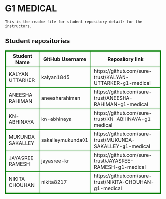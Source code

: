 # G1 MEDICAL
    This is the readme file for student repository details for the instructors.
## Student repositories 
<table style="border : 2px solid green; width:100%;">
<tr >
<th style="border : 2px solid green;">Student Name</th>
<th style="border : 2px solid green;">GitHub Username</th>
<th style="border : 2px solid green;">Repository link</th>
</tr>
<tr style="border : 2px solid green;">
<td style="border : 2px solid green;">KALYAN UTTARKER</td> 

<td style="border : 2px solid green;">kalyan1845</td> 

<td style="border : 2px solid green;">https://github.com/sure-trust/KALYAN-UTTARKER-g1-medical</td> 
</tr>

<tr style="border : 2px solid green;">
<td style="border : 2px solid green;">ANEESHA RAHIMAN</td> 

<td style="border : 2px solid green;">aneesharahiman</td> 

<td style="border : 2px solid green;">https://github.com/sure-trust/ANEESHA-RAHIMAN-g1-medical</td> 
</tr>

<tr style="border : 2px solid green;">
<td style="border : 2px solid green;">KN-ABHINAYA</td> 

<td style="border : 2px solid green;">kn-abhinaya</td> 

<td style="border : 2px solid green;">https://github.com/sure-trust/KN-ABHINAYA-g1-medical</td> 
</tr>

<tr style="border : 2px solid green;">
<td style="border : 2px solid green;">MUKUNDA SAKALLEY</td> 

<td style="border : 2px solid green;">sakalleymukunda01</td> 

<td style="border : 2px solid green;">https://github.com/sure-trust/MUKUNDA-SAKALLEY-g1-medical</td> 
</tr>

<tr style="border : 2px solid green;">
<td style="border : 2px solid green;">JAYASREE RAMESH</td> 

<td style="border : 2px solid green;">jayasree-kr</td> 

<td style="border : 2px solid green;">https://github.com/sure-trust/JAYASREE-RAMESH-g1-medical</td> 
</tr>

<tr style="border : 2px solid green;">
<td style="border : 2px solid green;">NIKITA CHOUHAN</td> 

<td style="border : 2px solid green;">nikita8217</td> 

<td style="border : 2px solid green;">https://github.com/sure-trust/NIKITA-CHOUHAN-g1-medical</td> 
</tr>
